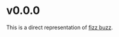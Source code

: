 # v0.0.0

This is a direct representation of [fizz buzz](https://en.wikipedia.org/wiki/Fizz_buzz).


